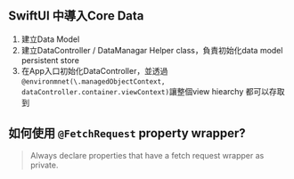 
## SwiftUI 中導入Core Data

1. 建立Data Model
2. 建立DataController / DataManagar Helper class，負責初始化data model persistent store
3. 在App入口初始化DataController，並透過`@environmnet(\.managedObjectContext, dataController.container.viewContext)`讓整個view hiearchy 都可以存取到

## 如何使用 `@FetchRequest` property wrapper?

> Always declare properties that have a fetch request wrapper as private.
